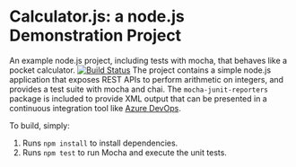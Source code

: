 Calculator.js: a node.js Demonstration Project
==============================================
An example node.js project, including tests with mocha, that behaves like
a pocket calculator.
[![Build Status](https://dev.azure.com/PavelStatkevich/Integrating%20External%20Source%20Control%20with%20Azure%20Pipelines/_apis/build/status/st-paul.calculator?branchName=master)](https://dev.azure.com/PavelStatkevich/Integrating%20External%20Source%20Control%20with%20Azure%20Pipelines/_build/latest?definitionId=21&branchName=master)
The project contains a simple node.js application that exposes REST APIs
to perform arithmetic on integers, and provides a test suite with mocha
and chai.  The `mocha-junit-reporters` package is included to provide XML
output that can be presented in a continuous integration tool like
[Azure DevOps](https://azure.com/devops).

To build, simply:

1. Runs `npm install` to install dependencies.
2. Runs `npm test` to run Mocha and execute the unit tests.

